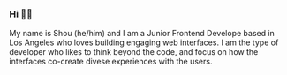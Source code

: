 ### Hi 🙋🏻

My name is Shou (he/him) and I am a Junior Frontend Develope based
        in Los Angeles who loves building engaging web interfaces. I am the type
        of developer who likes to think beyond the code, and focus on how the
        interfaces co-create divese experiences with the users.
